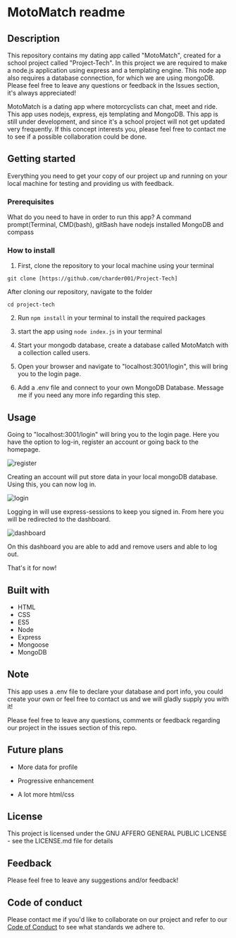# MotoMatch readme

## Description

This repository contains my dating app called "MotoMatch", created for a school project called "Project-Tech". 
In this project we are required to make a node.js application using express and a templating engine. This node app also requires a database connection, for which we are using mongoDB. Please feel free to leave any questions or feedback in the Issues section, it's always appreciated!


MotoMatch is a dating app where motorcyclists can chat, meet and ride.
This app uses nodejs, express, ejs templating and MongoDB.
This app is still under development, and since it's a school project will not get updated very frequently. If this concept interests you, please feel free to contact me to see if a possible collaboration could be done.

## Getting started
Everything you need to get your copy of our project up and running on your local machine for testing and providing us with feedback.

### Prerequisites
What do you need to have in order to run this app?
A command prompt(Terminal, CMD(bash), gitBash
have nodejs installed
MongoDB and compass

### How to install

1. First, clone the repository to your local machine using your terminal

`git clone [https://github.com/charder001/Project-Tech]`

After cloning our repository, navigate to the folder

`cd project-tech`

2. Run `npm install` in your terminal to install the required packages

3. start the app using `node index.js` in your terminal

4. Start your mongodb database, create a database called MotoMatch with a collection called users.

5. Open your browser and navigate to "localhost:3001/login", this will bring you to the login page.

5. Add a .env file and connect to your own MongoDB Database. Message me if you need any more info regarding this step.

## Usage

Going to "localhost:3001/login" will bring you to the login page. Here you have the option to log-in, register an account or going back to the homepage.


![register](https://user-images.githubusercontent.com/43436118/59025956-a4cce580-8855-11e9-867f-131e1c60aeb1.PNG)

Creating an account will put store data in your local mongoDB database. Using this, you can now log in. 


![login](https://user-images.githubusercontent.com/43436118/59025919-8cf56180-8855-11e9-9108-de96b79ae3c5.PNG)

Logging in will use express-sessions to keep you signed in. From here you will be redirected to the dashboard. 


![dashboard](https://user-images.githubusercontent.com/43436118/59025987-b7dfb580-8855-11e9-8465-dd527c60b653.PNG)

On this dashboard you are able to add and remove users and able to log out.

That's it for now!

## Built with

* HTML
* CSS
* ES5
* Node
* Express
* Mongoose
* MongoDB

## Note

This app uses a .env file to declare your database and port info, you could create your own or feel free to contact us and we will gladly supply you with it!

Please feel free to leave any questions, comments or feedback regarding our project in the issues section of this repo.

## Future plans

- More data for profile

- Progressive enhancement

- A lot more html/css

## License

This project is licensed under the   GNU AFFERO GENERAL PUBLIC LICENSE - see the LICENSE.md file for details

## Feedback

Please feel free to leave any suggestions and/or feedback!

## Code of conduct

Please contact me if you'd like to collaborate on our project and refer to our [Code of Conduct](CONTRIBUTING.md) to see what standards we adhere to.

